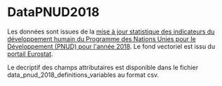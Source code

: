 # DataPNUD2018

Les données sont issues de la <a href="http://hdr.undp.org/en/2018-update">mise à jour statistique des indicateurs du développement humain du Programme des Nations Unies pour le Développement (PNUD) pour l'année 2018</a>.
Le fond vectoriel est issu du <a href="https://ec.europa.eu/eurostat/web/gisco/geodata/reference-data/administrative-units-statistical-units/countries">portail Eurostat</a>.

Le decriptif des champs attributaires est disponible dans le fichier data_pnud_2018_definitions_variables au format csv.
